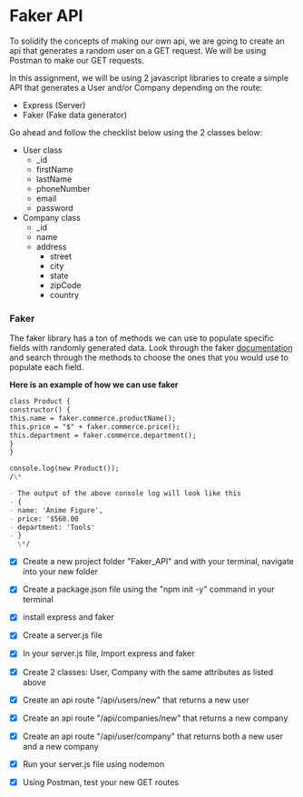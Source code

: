 # Faker API

To solidify the concepts of making our own api, we are going to create an api that generates a random user on a GET request. We will be using Postman to make our GET requests.

In this assignment, we will be using 2 javascript libraries to create a simple API that generates a User and/or Company depending on the route:

- Express (Server)
- Faker (Fake data generator)

Go ahead and follow the checklist below using the 2 classes below:

- User class
  - \_id
  - firstName
  - lastName
  - phoneNumber
  - email
  - password
- Company class
  - \_id
  - name
  - address
    - street
    - city
    - state
    - zipCode
    - country

### Faker

The faker library has a ton of methods we can use to populate specific fields with randomly generated data. Look through the faker [documentation](https://github.com/faker-js/faker) and search through the methods to choose the ones that you would use to populate each field.

**Here is an example of how we can use faker**

```md
class Product {
constructor() {
this.name = faker.commerce.productName();
this.price = "$" + faker.commerce.price();
this.department = faker.commerce.department();
}
}

console.log(new Product());
/\*

- The output of the above console log will look like this
- {
- name: 'Anime Figure',
- price: '$568.00
- department: 'Tools'
- }
  \*/
```

- [x] Create a new project folder "Faker_API" and with your terminal, navigate into your new folder

- [x] Create a package.json file using the "npm init -y" command in your terminal

- [x] install express and faker

- [x] Create a server.js file

- [x] In your server.js file, Import express and faker

- [x] Create 2 classes: User, Company with the same attributes as listed above

- [x] Create an api route "/api/users/new" that returns a new user

- [x] Create an api route "/api/companies/new" that returns a new company

- [x] Create an api route "/api/user/company" that returns both a new user and a new company

- [x] Run your server.js file using nodemon

- [x] Using Postman, test your new GET routes
